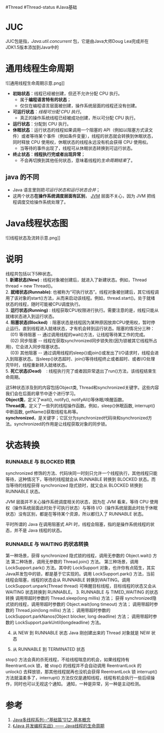 #Thread #Thread-status #Java基础 

# JUC
JUC包是指，*Java.util.concurrent* 包，它是由Java大师Doug Lea完成并在JDK1.5版本添加到Java中的


# 通用线程生命周期
![[通用线程生命周期示意.png]]

- **初始状态**：线程已经被创建，但还不允许分配 CPU 执行。
	- 属于**编程语言特有的状态**；
	- 仅仅在编程语言层面被创建，操作系统层面的线程还没有创建。
- **可运行状态**：*线程可分配 CPU 执行*。
	- 真正的操作系统线程已经被成功创建，所以可分配 CPU 执行。
- **运行状态**：分配到 CPU 执行。
- **休眠状态**：运行状态的线程如果调用一个阻塞的 API（例如以阻塞方式读文件）或者等待某个事件（例如条件变量），线程的状态就会转换到休眠状态，同时释放 CPU 使用权，休眠状态的线程永远没有机会获得 CPU 使用权。
	- 当等待的事件出现了，线程可从休眠状态转换到可运行状态。
- **终止状态**：**线程执行完或者出现异常**；
	- 不会再切换到其他任何状态，意味着线程的*生命周期结束*了。

## java 的不同
- Java 语言里则把*可运行状态和运行状态合并*；
- 这两个状态**在操作系统调度层面有区别**， [JVM](https://so.csdn.net/so/search?q=JVM&spm=1001.2101.3001.7020) 层面不关心，因为 JVM 把线程调度交给操作系统处理了。

# Java线程状态图
![[线程状态及流转示意.png]]

# 说明
线程共包括以下5种状态。  
1. **新建状态(New)** : 线程对象被创建后，就进入了新建状态。例如，Thread thread = new Thread()。  
2. **就绪状态(Runnable)**: 也被称为“可执行状态”。线程对象被创建后，其它线程调用了该对象的start()方法，从而来启动该线程。例如，thread.start()。处于就绪状态的线程，随时可能被CPU调度执行。  
3. **运行状态(Running)** : 线程获取CPU权限进行执行。需要注意的是，线程只能从就绪状态进入到运行状态。  
4. **阻塞状态(Blocked)**  : 阻塞状态是线程因为某种原因放弃CPU使用权，暂时停止运行。直到线程进入就绪状态，才有机会转到运行状态。阻塞的情况分三种：  
    (01) 等待阻塞 -- 通过调用线程的wait()方法，让线程等待某工作的完成。  
    (02) 同步阻塞 -- 线程在获取synchronized同步锁失败(因为锁被其它线程所占用)，它会进入同步阻塞状态。  
    (03) 其他阻塞 -- 通过调用线程的sleep()或join()或发出了I/O请求时，线程会进入到阻塞状态。当sleep()状态超时、join()等待线程终止或者超时、或者I/O处理完毕时，线程重新转入就绪状态。  
5. **死亡状态(Dead)**    : 线程执行完了或者因异常退出了run()方法，该线程结束生命周期。

这5种状态涉及到的内容包括Object类, Thread和synchronized关键字。这些内容我们会在后面的章节中逐个进行学习。  
**Object类**，定义了wait(), notify(), notifyAll()等休眠/唤醒函数。  
**Thread类**，定义了一些列的线程操作函数。例如，sleep()休眠函数, interrupt()中断函数, getName()获取线程名称等。  
**synchronized**，是关键字；它区分为synchronized代码块和synchronized方法。synchronized的作用是让线程获取对象的同步锁。


# 状态转换
### RUNNABLE 与 BLOCKED 转换
synchronized 修饰的方法、代码块同一时刻只允许一个线程执行，其他线程只能等待，这种情况下，等待的线程就会从 RUNNABLE 转换到 BLOCKED 状态。而当等待的线程获得 synchronized 隐式锁时，就又会从 BLOCKED 转换到 RUNNABLE 状态。

JVM 层面并不关心操作系统调度相关的状态，因为在 JVM 看来，等待 CPU 使用权（操作系统层面此时处于可执行状态）与等待 I/O（操作系统层面此时处于休眠状态）没有区别，都是在等待某个资源，所以都归入了 RUNNABLE 状态。

平时所谓的 Java 在调用阻塞式 API 时，线程会阻塞，指的是操作系统线程的状态，并不是 Java 线程的状态。

### RUNNABLE 与 WAITING 的状态转换
第一种场景，获得 synchronized 隐式锁的线程，调用无参数的 Object.wait() 方法
第二种场景，调用无参数的 Thread.join() 方法。
第三种场景，调用 LockSupport.park() 方法。其中的 LockSupport 对象，也许你有点陌生，其实 Java并发包中的锁，都是基于它实现的。调用 LockSupport.park() 方法，当前线程会阻塞，线程的状态会从 RUNNABLE 转换到WAITING。调用 LockSupport.unpark(Thread thread) 可唤醒目标线程，目标线程的状态又会从WAITING 状态转换到 RUNNABLE。
3. RUNNABLE 与 TIMED_WAITING 的状态转换
调用带超时参数的 Thread.sleep(long millis) 方法；
获得 synchronized隐式锁的线程，调用带超时参数的 Object.wait(long timeout) 方法；
调用带超时参数的 Thread.join(long millis) 方法；
调用带超时参数的 LockSupport.parkNanos(Object blocker, long deadline) 方法；
调用带超时参数的 LockSupport.parkUntil(longdeadline) 方法。

4. 从 NEW 到 RUNNABLE 状态
Java 刚创建出来的 Thread 对象就是 NEW 状态

5. 从 RUNNABLE 到 TERMINATED 状态

stop() 方法会真的杀死线程，不给线程喘息的机会，如果线程持有 ReentrantLock 锁，被 stop() 的线程并不会自动调用 ReentrantLock 的 unlock() 去释放锁，那其他线程就再也没机会获得 ReentrantLock
锁
interrupt() 方法就温柔多了，interrupt() 方法仅仅是通知线程，线程有机会执行一些后续操作，同时也可以无视这个通知。
通知，一种是异常，另一种是主动检测。


# 参考
1. [Java多线程系列--“基础篇”01之 基本概念](https://www.cnblogs.com/skywang12345/p/3479024.html)
2. [《Java 并发编程实战》—— Java线程的生命周期](https://blog.csdn.net/qq_46728644/article/details/126049379)